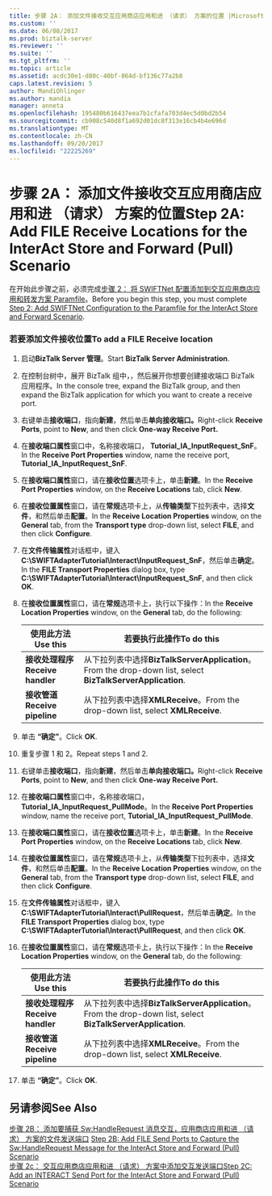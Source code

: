 ```yaml
---
title: 步骤 2A： 添加文件接收交互应用商店应用和进 （请求） 方案的位置 |Microsoft 文档
ms.custom: ''
ms.date: 06/08/2017
ms.prod: biztalk-server
ms.reviewer: ''
ms.suite: ''
ms.tgt_pltfrm: ''
ms.topic: article
ms.assetid: acdc30e1-d80c-40bf-864d-bf136c77a2b8
caps.latest.revision: 5
author: MandiOhlinger
ms.author: mandia
manager: anneta
ms.openlocfilehash: 195480b616437eea7b1cfafa703d4ec5d0bd2b54
ms.sourcegitcommit: cb908c540d8f1a692d01dc8f313e16cb4b4e696d
ms.translationtype: MT
ms.contentlocale: zh-CN
ms.lasthandoff: 09/20/2017
ms.locfileid: "22225269"
---
```

# <a name="step-2a-add-file-receive-locations-for-the-interact-store-and-forward-pull-scenario"></a><span data-ttu-id="1a9a7-102">步骤 2A： 添加文件接收交互应用商店应用和进 （请求） 方案的位置</span><span class="sxs-lookup"><span data-stu-id="1a9a7-102">Step 2A: Add FILE Receive Locations for the InterAct Store and Forward (Pull) Scenario</span></span>
<span data-ttu-id="1a9a7-103">在开始此步骤之前，必须完成[步骤 2： 将 SWIFTNet 配置添加到交互应用商店应用和转发方案 Paramfile](../../adapters-and-accelerators/fileact-interact/step-2-add-swiftnet-configuration-to-paramfile-for-interact-store-and-forward.md)。</span><span class="sxs-lookup"><span data-stu-id="1a9a7-103">Before you begin this step, you must complete [Step 2: Add SWIFTNet Configuration to the Paramfile for the InterAct Store and Forward Scenario](../../adapters-and-accelerators/fileact-interact/step-2-add-swiftnet-configuration-to-paramfile-for-interact-store-and-forward.md).</span></span>  
  
### <a name="to-add-a-file-receive-location"></a><span data-ttu-id="1a9a7-104">若要添加文件接收位置</span><span class="sxs-lookup"><span data-stu-id="1a9a7-104">To add a FILE Receive location</span></span>  
  
1.  <span data-ttu-id="1a9a7-105">启动**BizTalk Server 管理**。</span><span class="sxs-lookup"><span data-stu-id="1a9a7-105">Start **BizTalk Server Administration**.</span></span>  
  
2.  <span data-ttu-id="1a9a7-106">在控制台树中，展开 BizTalk 组中，，然后展开你想要创建接收端口 BizTalk 应用程序。</span><span class="sxs-lookup"><span data-stu-id="1a9a7-106">In the console tree, expand the BizTalk group, and then expand the BizTalk application for which you want to create a receive port.</span></span>  
  
3.  <span data-ttu-id="1a9a7-107">右键单击**接收端口**，指向**新建**，然后单击**单向接收端口。**</span><span class="sxs-lookup"><span data-stu-id="1a9a7-107">Right-click **Receive Ports**, point to **New**, and then click **One-way Receive Port.**</span></span>  
  
4.  <span data-ttu-id="1a9a7-108">在**接收端口属性**窗口中，名称接收端口， **Tutorial_IA_InputRequest_SnF**。</span><span class="sxs-lookup"><span data-stu-id="1a9a7-108">In the **Receive Port Properties** window, name the receive port, **Tutorial_IA_InputRequest_SnF**.</span></span>  
  
5.  <span data-ttu-id="1a9a7-109">在**接收端口属性**窗口，请在**接收位置**选项卡上，单击**新建**。</span><span class="sxs-lookup"><span data-stu-id="1a9a7-109">In the **Receive Port Properties** window, on the **Receive Locations** tab, click **New**.</span></span>  
  
6.  <span data-ttu-id="1a9a7-110">在**接收位置属性**窗口，请在**常规**选项卡上，从**传输类型**下拉列表中，选择**文件**，和然后单击**配置**。</span><span class="sxs-lookup"><span data-stu-id="1a9a7-110">In the **Receive Location Properties** window, on the **General** tab, from the **Transport type** drop-down list, select **FILE**, and then click **Configure**.</span></span>  
  
7.  <span data-ttu-id="1a9a7-111">在**文件传输属性**对话框中，键入**C:\SWIFTAdapterTutorial\Interact\InputRequest_SnF**，然后单击**确定**。</span><span class="sxs-lookup"><span data-stu-id="1a9a7-111">In the **FILE Transport Properties** dialog box, type **C:\SWIFTAdapterTutorial\Interact\InputRequest_SnF**, and then click **OK**.</span></span>  
  
8.  <span data-ttu-id="1a9a7-112">在**接收位置属性**窗口，请在**常规**选项卡上，执行以下操作：</span><span class="sxs-lookup"><span data-stu-id="1a9a7-112">In the **Receive Location Properties** window, on the **General** tab, do the following:</span></span>  
  
    |<span data-ttu-id="1a9a7-113">**使用此方法**</span><span class="sxs-lookup"><span data-stu-id="1a9a7-113">**Use this**</span></span>|<span data-ttu-id="1a9a7-114">**若要执行此操作**</span><span class="sxs-lookup"><span data-stu-id="1a9a7-114">**To do this**</span></span>|  
    |------------------|--------------------|  
    |<span data-ttu-id="1a9a7-115">**接收处理程序**</span><span class="sxs-lookup"><span data-stu-id="1a9a7-115">**Receive handler**</span></span>|<span data-ttu-id="1a9a7-116">从下拉列表中选择**BizTalkServerApplication**。</span><span class="sxs-lookup"><span data-stu-id="1a9a7-116">From the drop-down list, select **BizTalkServerApplication**.</span></span>|  
    |<span data-ttu-id="1a9a7-117">**接收管道**</span><span class="sxs-lookup"><span data-stu-id="1a9a7-117">**Receive pipeline**</span></span>|<span data-ttu-id="1a9a7-118">从下拉列表中选择**XMLReceive**。</span><span class="sxs-lookup"><span data-stu-id="1a9a7-118">From the drop-down list, select **XMLReceive**.</span></span>|  
  
9. <span data-ttu-id="1a9a7-119">单击 **“确定”**。</span><span class="sxs-lookup"><span data-stu-id="1a9a7-119">Click **OK**.</span></span>  
  
10. <span data-ttu-id="1a9a7-120">重复步骤 1 和 2。</span><span class="sxs-lookup"><span data-stu-id="1a9a7-120">Repeat steps 1 and 2.</span></span>  
  
11. <span data-ttu-id="1a9a7-121">右键单击**接收端口**，指向**新建**，然后单击**单向接收端口。**</span><span class="sxs-lookup"><span data-stu-id="1a9a7-121">Right-click **Receive Ports**, point to **New**, and then click **One-way Receive Port.**</span></span>  
  
12. <span data-ttu-id="1a9a7-122">在**接收端口属性**窗口中，名称接收端口， **Tutorial_IA_InputRequest_PullMode**。</span><span class="sxs-lookup"><span data-stu-id="1a9a7-122">In the **Receive Port Properties** window, name the receive port, **Tutorial_IA_InputRequest_PullMode**.</span></span>  
  
13. <span data-ttu-id="1a9a7-123">在**接收端口属性**窗口，请在**接收位置**选项卡上，单击**新建**。</span><span class="sxs-lookup"><span data-stu-id="1a9a7-123">In the **Receive Port Properties** window, on the **Receive Locations** tab, click **New**.</span></span>  
  
14. <span data-ttu-id="1a9a7-124">在**接收位置属性**窗口，请在**常规**选项卡上，从**传输类型**下拉列表中，选择**文件**，和然后单击**配置**。</span><span class="sxs-lookup"><span data-stu-id="1a9a7-124">In the **Receive Location Properties** window, on the **General** tab, from the **Transport type** drop-down list, select **FILE**, and then click **Configure**.</span></span>  
  
15. <span data-ttu-id="1a9a7-125">在**文件传输属性**对话框中，键入**C:\SWIFTAdapterTutorial\Interact\PullRequest**，然后单击**确定**。</span><span class="sxs-lookup"><span data-stu-id="1a9a7-125">In the **FILE Transport Properties** dialog box, type **C:\SWIFTAdapterTutorial\Interact\PullRequest**, and then click **OK**.</span></span>  
  
16. <span data-ttu-id="1a9a7-126">在**接收位置属性**窗口，请在**常规**选项卡上，执行以下操作：</span><span class="sxs-lookup"><span data-stu-id="1a9a7-126">In the **Receive Location Properties** window, on the **General** tab, do the following:</span></span>  
  
    |<span data-ttu-id="1a9a7-127">**使用此方法**</span><span class="sxs-lookup"><span data-stu-id="1a9a7-127">**Use this**</span></span>|<span data-ttu-id="1a9a7-128">**若要执行此操作**</span><span class="sxs-lookup"><span data-stu-id="1a9a7-128">**To do this**</span></span>|  
    |------------------|--------------------|  
    |<span data-ttu-id="1a9a7-129">**接收处理程序**</span><span class="sxs-lookup"><span data-stu-id="1a9a7-129">**Receive handler**</span></span>|<span data-ttu-id="1a9a7-130">从下拉列表中选择**BizTalkServerApplication**。</span><span class="sxs-lookup"><span data-stu-id="1a9a7-130">From the drop-down list, select **BizTalkServerApplication**.</span></span>|  
    |<span data-ttu-id="1a9a7-131">**接收管道**</span><span class="sxs-lookup"><span data-stu-id="1a9a7-131">**Receive pipeline**</span></span>|<span data-ttu-id="1a9a7-132">从下拉列表中选择**XMLReceive**。</span><span class="sxs-lookup"><span data-stu-id="1a9a7-132">From the drop-down list, select **XMLReceive**.</span></span>|  
  
17. <span data-ttu-id="1a9a7-133">单击 **“确定”**。</span><span class="sxs-lookup"><span data-stu-id="1a9a7-133">Click **OK**.</span></span>  
  
## <a name="see-also"></a><span data-ttu-id="1a9a7-134">另请参阅</span><span class="sxs-lookup"><span data-stu-id="1a9a7-134">See Also</span></span>  
 <span data-ttu-id="1a9a7-135">[步骤 2B： 添加要捕获 Sw:HandleRequest 消息交互，应用商店应用和进 （请求） 方案的文件发送端口](../../adapters-and-accelerators/fileact-interact/step-2b-add-file-send-ports-to-get-sw-handlerequest-message-for-interact.md) </span><span class="sxs-lookup"><span data-stu-id="1a9a7-135">[Step 2B: Add FILE Send Ports to Capture the Sw:HandleRequest Message for the InterAct Store and Forward (Pull) Scenario](../../adapters-and-accelerators/fileact-interact/step-2b-add-file-send-ports-to-get-sw-handlerequest-message-for-interact.md) </span></span>  
 [<span data-ttu-id="1a9a7-136">步骤 2c： 交互应用商店应用和进 （请求） 方案中添加交互发送端口</span><span class="sxs-lookup"><span data-stu-id="1a9a7-136">Step 2C: Add an INTERACT Send Port for the InterAct Store and Forward (Pull) Scenario</span></span>](../../adapters-and-accelerators/fileact-interact/step-2c-add-interact-send-port-for-interact-store-and-forward-pull-scenario.md)